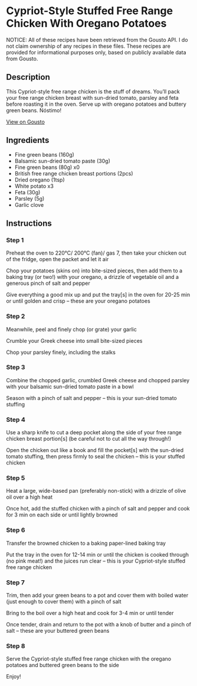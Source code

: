 # Cypriot-Style Stuffed Free Range Chicken With Oregano Potatoes

NOTICE: All of these recipes have been retrieved from the Gousto API. I do not claim ownership of any recipes in these files. These recipes are provided for informational purposes only, based on publicly available data from Gousto.

## Description

This Cypriot-style free range chicken is the stuff of dreams. You’ll pack your free range chicken breast with sun-dried tomato, parsley and feta before roasting it in the oven. Serve up with oregano potatoes and buttery green beans. Nóstimo!

[View on Gousto](https://www.gousto.co.uk/recipes/cookbook/cypriot-style-stuffed-free-range-chicken-with-oregano-potatoes)

## Ingredients

- Fine green beans (160g)
- Balsamic sun-dried tomato paste (30g)
- Fine green beans (80g) x0
- British free range chicken breast portions (2pcs)
- Dried oregano (1tsp)
- White potato x3
- Feta (30g)
- Parsley (5g)
- Garlic clove

## Instructions


### Step 1

Preheat the oven to 220°C/ 200°C (fan)/ gas 7, then take your chicken out of the fridge, open the packet and let it air

Chop your potatoes (skins on) into bite-sized pieces, then add them to a baking tray (or two!) with your oregano, a drizzle of vegetable oil and a generous pinch of salt and pepper

Give everything a good mix up and put the tray[s] in the oven for 20-25 min or until golden and crisp – these are your oregano potatoes


### Step 2

Meanwhile, peel and finely chop (or grate) your garlic

Crumble your Greek cheese into small bite-sized pieces

Chop your parsley finely, including the stalks


### Step 3

Combine the chopped garlic, crumbled Greek cheese and chopped parsley with your balsamic sun-dried tomato paste in a bowl

Season with a pinch of salt and pepper – this is your sun-dried tomato stuffing


### Step 4

Use a sharp knife to cut a deep pocket along the side of your free range chicken breast portion[s] (be careful not to cut all the way through!)

Open the chicken out like a book and fill the pocket[s] with the sun-dried tomato stuffing, then press firmly to seal the chicken – this is your stuffed chicken


### Step 5

Heat a large, wide-based pan (preferably non-stick) with a drizzle of olive oil over a high heat

Once hot, add the stuffed chicken with a pinch of salt and pepper and cook for 3 min on each side or until lightly browned


### Step 6

Transfer the browned chicken to a baking paper-lined baking tray

Put the tray in the oven for 12-14 min or until the chicken is cooked through (no pink meat!) and the juices run clear – this is your Cypriot-style stuffed free range chicken


### Step 7

Trim, then add your green beans to a pot and cover them with boiled water (just enough to cover them) with a pinch of salt

Bring to the boil over a high heat and cook for 3-4 min or until tender

Once tender, drain and return to the pot with a knob of butter and a pinch of salt – these are your buttered green beans

### Step 8

Serve the Cypriot-style stuffed free range chicken with the oregano potatoes and buttered green beans to the side

Enjoy!

